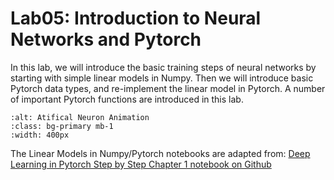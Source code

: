 Lab05: Introduction to Neural Networks and Pytorch
===================================================
In this lab, we will introduce the basic training steps of neural networks by starting with simple linear models in Numpy. Then we will introduce basic Pytorch data types, and re-implement the linear model in Pytorch. A number of important Pytorch functions are introduced in this lab. 

```{figure} ../images/artificial_neuron.gif
:alt: Atifical Neuron Animation
:class: bg-primary mb-1
:width: 400px
```

The Linear Models in Numpy/Pytorch notebooks are adapted from: [Deep Learning in Pytorch Step by Step Chapter 1 notebook on Github](https://github.com/dvgodoy/PyTorchStepByStep/blob/master/Chapter01.ipynb)